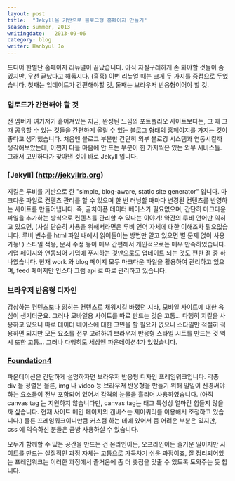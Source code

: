 ```yaml
---
layout: post
title:  "Jekyll을 기반으로 블로그형 홈페이지 만들기"
season: summer, 2013
writingdate:   2013-09-06
category: blog
writer: Hanbyul Jo
---
```


 드디어 한별단 홈페이지 리뉴얼이 끝났습니다. 아직 자질구레하게 손 봐야할 것들이 좀 있지만, 우선 끝났다고 해둡시다. (흑흑) 이번 리뉴얼 때는 크게 두 가지를 중점으로 두었습니다. 첫째는 업데이트가 간편해야할 것, 둘째는 브라우저 반응형이어야 할 것. 

### 업로드가 간편해야 할 것

전 멤버가 여기저기 흩어져있는 지금, 완성된 느낌의 포트폴리오 사이트보다는, 그 때 그 때 공유할 수 있는 것들을 간편하게 올릴 수 있는 블로그 형태의 홈페이지를 가지는 것이 좋다고 생각했습니다. 처음엔 블로그 부분만 간단히 외부 블로깅 시스템과 연동시킬까 생각해보았는데, 어쩐지 다들 마음에 안 드는 부분이 한 가지씩은 있는 외부 서비스들. 그래서 고민하다가 찾아낸 것이 바로 Jekyll 입니다.

### [Jekyll] (http://jekyllrb.org)

지킬은 루비를 기반으로 한 "simple, blog-aware, static site generator" 입니다. 마크다운 파일로 컨텐츠 관리를 할 수 있으며 한 번 러닝할 때마다 변경된 컨텐츠를 반영하는 사이트를 만들어냅니다. 즉, 골치아픈 데이터 베이스가 필요없으며, 간단히 마크다운 파일을 추가하는 방식으로 컨텐츠를 관리할 수 있다는 이야기! 약간의 루비 언어만 익히고 있으면, (사실 단순히 사용을 위해서라면은 루비 언어 자체에 대한 이해조차 필요없습니다. 루비 변수를 html 파일 내에서 읽어들이는 방법만 알고 있으면 별 문제 없이 사용 가능! ) 스타일 적용, 문서 수정 등이 매우 간편해서 개인적으로는 매우 만족하였습니다. 기덥 페이지와 연동되어 기덥에 푸시하는 것만으로도 업데이트 되는 것도 편한 점 중 하나였습니다. 현재 work 와 blog 페이지 모두 마크다운 파일을 활용하여 관리하고 있으며, feed 페이지만 인스타 그램 api 로 따로 관리하고 있습니다.

### 브라우저 반응형 디자인

감상하는 컨텐츠보다 읽히는 컨텐츠로 채워지길 바랬던 지라, 모바일 사이트에 대한 욕심이 생기더군요. 그러나 모바일용 사이트를 따로 만드는 것은 고통... 다행히 지킬을 사용하고 있으니 따로 데이터 베이스에 대한 고민을 할 필요가 없으니 스타일만 적절히 적용하면 되지만 모든 요소를 전부 고려하여 브라우저 반응형 스타일 시트를 만드는 것 역시 또한 고통... 그러나 다행히도 세상엔 파운데이션4가 있었습니다.

### [Foundation4](http://foundation.zurb.com/) 

파운데이션은 간단하게 설명하자면 브라우저 반응형 디자인 프레임워크입니다. 각종 div 들 정렬은 물론, img 나 video 등 브라우저 반응형을 만들기 위해 일일이 신경써야하는 요소들이 전부 포함되어 있어서 감격의 눈물을 흘리며 사용하였습니다. (아직 canvas tag 는 지원하지 않습니다만, canvas tag는 태그 특성상 얼마간 힘들지 않을까 싶습니다. 현재 사이트 메인 페이지의 캔버스는 제이쿼리를 이용해서 조정하고 있습니다.) 물론 프레임워크이니만큼 커스텀 하는 데에 있어서 좀 어려운 부분은 있지만, css 에 익숙하신 분들은 금방 사용하실 수 있습니다. 


 모두가 함께할 수 있는 공간을 만드는 건 온라인이든, 오프라인이든 즐거운 일이지만 사이트를 만드는 실질적인 과정 자체는 고통으로 가득차기 쉬운 과정이죠, 잘 정리되어있는 프레임워크는 이러한 과정에서 즐거움에 좀 더 촛점을 맞출 수 있도록 도와주는 듯 합니다.  


 